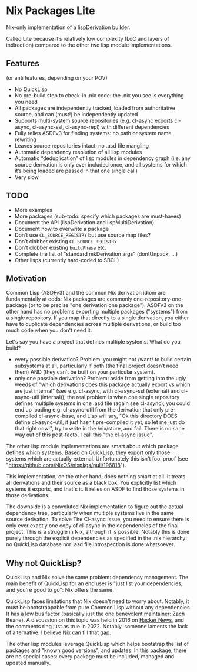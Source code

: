 # Nix Packages Lite

Nix-only implementation of a lispDerivation builder.

Called Lite because it’s relatively low complexity (LoC and layers of indirection) compared to the other two lisp module implementations.

## Features

(or anti features, depending on your POV)

- No QuickLisp
- No pre-build step to check-in .nix code: the .nix you see is everything you need
- All packages are independently tracked, loaded from authoritative source, and can (must!) be independently updated
- Supports multi-system source repositories (e.g. cl-async exports cl-async, cl-async-ssl, cl-async-repl) with different dependencies
- Fully relies ASDFv3 for finding systems: no path or system name rewriting
- Leaves source repositories intact: no .asd file mangling
- Automatic dependency resolution of all lisp modules
- Automatic “deduplication” of lisp modules in dependency graph (i.e. any source derivation is only ever included once, and all systems for which it’s being loaded are passed in that one single call)
- Very slow

## TODO

- More examples
- More packages (sub-todo: specify which packages are must-haves)
- Document the API (lispDerivation and lispMultiDerivation)
- Document how to overwrite a package
- Don’t use `CL_SOURCE_REGISTRY` but use source map files?
- Don’t clobber existing `CL_SOURCE_REGISTRY`
- Don't clobber existing `buildPhase` etc.
- Complete the list of "standard mkDerivation args" (dontUnpack, ...)
- Other lisps (currently hard-coded to SBCL)

## Motivation

Common Lisp (ASDFv3) and the common Nix derivation idiom are fundamentally at odds: Nix packages are commonly one-repository-one-package (or to be precise "one derivation one package"). ASDFv3 on the other hand has no problems exporting multiple packages ("systems") from a single repository. If you map that directly to a single derivation, you either have to duplicate dependencies across multiple derivations, or build too much code when you don't need it.

Let's say you have a project that defines multiple systems. What do you build?

- every possible derivation? Problem: you might not /want/ to build certain subsystems at all, particularly if both (the final project doesn’t need them) AND (they can’t be built on your particular system).
- only one possible derivation? Problem: aside from getting into the ugly weeds of "which derivations does this package actually export vs which are just internal" (see e.g. cl-async, with cl-async-ssl (external) and cl-async-util (internal)), the real problem is when one single repository defines multiple systems in one .asd file (again see cl-async), you could end up loading e.g. cl-async-util from the derivation that only pre-compiled cl-async-base, and Lisp will say, "Ok this directory DOES define cl-async-util, it just hasn’t pre-compiled it yet, so let me just do that right now!", try to write in the /nix/store, and fail. There is no sane way out of this post-facto. I call this "the cl-async issue".

The other lisp module implementations are smart about which package defines which systems. Based on QuickLisp, they export only those systems which are actually external. Unfortunately this isn't fool proof (see "https://github.com/NixOS/nixpkgs/pull/196818").

This implementation, on the other hand, does nothing smart at all. It treats all derivations and their source as a black box. You explicitly list which systems it exports, and that's it. It relies on ASDF to find those systems in those derivations.

The downside is a convoluted Nix implementation to figure out the actual dependency tree, particularly when multiple systems live in the same source derivation. To solve The Cl-async Issue, you need to ensure there is only ever exactly one copy of cl-async in the dependencies of the final project. This is a struggle in Nix, although it is possible. Notably this is done purely through the explicit dependencies as specified in the .nix hierarchy: no QuickLisp database nor .asd file introspection is done whatsoever.

## Why not QuickLisp?

QuickLisp and Nix solve the same problem: dependency management. The main benefit of QuickLisp for an end user is "just list your dependencies, and you're good to go": Nix offers the same.

QuickLisp faces limitations that Nix doesn't need to worry about. Notably, it must be bootstrappable from pure Common Lisp without any dependencies. It has a low bus factor (basically just the one benevolent maintainer: Zach Beane). A discussion on this topic was held in 2016 on [Hacker News](https://news.ycombinator.com/item?id=13097333), and the comments ring just as true in 2022. Notably, someone laments the lack of alternative. I believe Nix can fill that gap.

The other lisp modules leverage QuickLisp which helps bootstrap the list of packages and "known good versions", and updates. In this package, there are no special cases: every package must be included, managed and updated manually.
